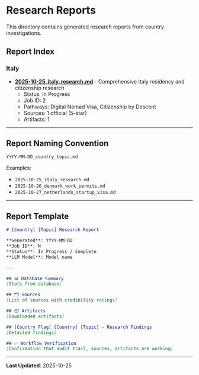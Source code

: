 # Research Reports

This directory contains generated research reports from country investigations.

## Report Index

### Italy
- **[2025-10-25_italy_research.md](2025-10-25_italy_research.md)** - Comprehensive Italy residency and citizenship research
  - Status: In Progress
  - Job ID: 2
  - Pathways: Digital Nomad Visa, Citizenship by Descent
  - Sources: 1 official (5-star)
  - Artifacts: 1

---

## Report Naming Convention

`YYYY-MM-DD_country_topic.md`

Examples:
- `2025-10-25_italy_research.md`
- `2025-10-26_denmark_work_permits.md`
- `2025-10-27_netherlands_startup_visa.md`

---

## Report Template

```markdown
# [Country] [Topic] Research Report

**Generated**: YYYY-MM-DD
**Job ID**: N
**Status**: In Progress / Complete
**LLM Model**: Model name

---

## 📊 Database Summary
[Stats from database]

## 🗂️ Sources
[List of sources with credibility ratings]

## 📦 Artifacts
[Downloaded artifacts]

## [Country Flag] [Country] [Topic] - Research Findings
[Detailed findings]

## ✅ Workflow Verification
[Confirmation that audit trail, sources, artifacts are working]
```

---

**Last Updated**: 2025-10-25

